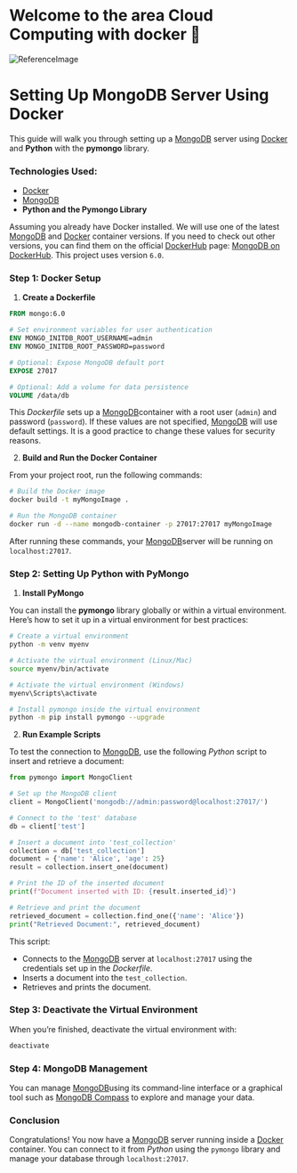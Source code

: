 # Welcome to the area Cloud Computing with docker :whale:

![ReferenceImage](/images/🗄DataBases_&_Storage 📁.png)
# Setting Up MongoDB Server Using Docker

This guide will walk you through setting up a [MongoDB](https://www.mongodb.com/docs/manual/tutorial/install-mongodb-community-with-docker/) server using [Docker](https://www.docker.com) and **Python** with the **pymongo** library.

### Technologies Used:
- [Docker](https://www.docker.com)
- [MongoDB](https://www.mongodb.com/docs/manual/tutorial/install-mongodb-community-with-docker/)
- **Python and the Pymongo Library**

Assuming you already have Docker installed. We will use one of the latest [MongoDB](https://www.mongodb.com/docs/manual/tutorial/install-mongodb-community-with-docker/) and [Docker](https://www.docker.com) container versions. If you need to check out other versions, you can find them on the official [DockerHub](https://hub.docker.com) page: [MongoDB on DockerHub](https://hub.docker.com/_/mongo). This project uses version `6.0`.

### Step 1: Docker Setup

1. **Create a Dockerfile**

```dockerfile
FROM mongo:6.0

# Set environment variables for user authentication
ENV MONGO_INITDB_ROOT_USERNAME=admin
ENV MONGO_INITDB_ROOT_PASSWORD=password

# Optional: Expose MongoDB default port
EXPOSE 27017

# Optional: Add a volume for data persistence
VOLUME /data/db
```

This *Dockerfile* sets up a [MongoDB](https://www.mongodb.com/docs/manual/tutorial/install-mongodb-community-with-docker/)container with a root user (`admin`) and password (`password`). If these values are not specified, [MongoDB](https://www.mongodb.com/docs/manual/tutorial/install-mongodb-community-with-docker/) will use default settings. It is a good practice to change these values for security reasons.

2. **Build and Run the Docker Container**

From your project root, run the following commands:

```bash
# Build the Docker image
docker build -t myMongoImage .

# Run the MongoDB container
docker run -d --name mongodb-container -p 27017:27017 myMongoImage
```

After running these commands, your [MongoDB](https://www.mongodb.com/docs/manual/tutorial/install-mongodb-community-with-docker/)server will be running on `localhost:27017`.

### Step 2: Setting Up Python with PyMongo

1. **Install PyMongo**

You can install the **pymongo** library globally or within a virtual environment. Here’s how to set it up in a virtual environment for best practices:

```bash
# Create a virtual environment
python -m venv myenv

# Activate the virtual environment (Linux/Mac)
source myenv/bin/activate

# Activate the virtual environment (Windows)
myenv\Scripts\activate

# Install pymongo inside the virtual environment
python -m pip install pymongo --upgrade
```

2. **Run Example Scripts**

To test the connection to [MongoDB](https://www.mongodb.com/docs/manual/tutorial/install-mongodb-community-with-docker/), use the following *Python* script to insert and retrieve a document:

```python
from pymongo import MongoClient

# Set up the MongoDB client
client = MongoClient('mongodb://admin:password@localhost:27017/')

# Connect to the 'test' database
db = client['test']

# Insert a document into 'test_collection'
collection = db['test_collection']
document = {'name': 'Alice', 'age': 25}
result = collection.insert_one(document)

# Print the ID of the inserted document
print(f"Document inserted with ID: {result.inserted_id}")

# Retrieve and print the document
retrieved_document = collection.find_one({'name': 'Alice'})
print("Retrieved Document:", retrieved_document)
```

This script:
- Connects to the [MongoDB](https://www.mongodb.com/docs/manual/tutorial/install-mongodb-community-with-docker/) server at `localhost:27017` using the credentials set up in the *Dockerfile*.
- Inserts a document into the `test_collection`.
- Retrieves and prints the document.

### Step 3: Deactivate the Virtual Environment

When you’re finished, deactivate the virtual environment with:

```bash
deactivate
```

### Step 4: MongoDB Management

You can manage [MongoDB](https://www.mongodb.com/docs/manual/tutorial/install-mongodb-community-with-docker/)using its command-line interface or a graphical tool such as [MongoDB Compass](https://www.mongodb.com/products/compass) to explore and manage your data.

### Conclusion

Congratulations! You now have a [MongoDB](https://www.mongodb.com/docs/manual/tutorial/install-mongodb-community-with-docker/) server running inside a [Docker](https://www.docker.com) container. You can connect to it from *Python* using the `pymongo` library and manage your database through `localhost:27017`.

